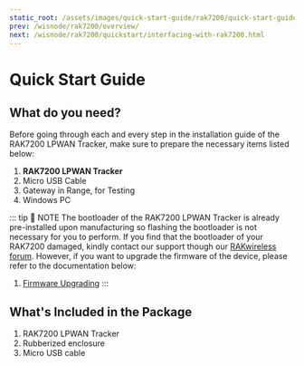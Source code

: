 ```yaml
---
static_root: /assets/images/quick-start-guide/rak7200/quick-start-guide
prev: /wisnode/rak7200/overview/
next: /wisnode/rak7200/quickstart/interfacing-with-rak7200.html
---
```


# Quick Start Guide

<rk-img
  :src="`${$frontmatter.static_root}/ldehq53t7ujcp5awqlgj.jpg`"
  width="80%"
  figure-number="1"
  caption="RAK7200 Front View"
/>

## What do you need?

Before going through each and every step in the installation guide of the RAK7200 LPWAN Tracker, make sure to prepare the necessary items listed below:

1. **RAK7200 LPWAN Tracker**
2. Micro USB Cable
3. Gateway in Range, for Testing
4. Windows PC

::: tip 📝 NOTE
The bootloader of the RAK7200 LPWAN Tracker is already pre-installed upon manufacturing so flashing the bootloader is not necessary for you to perform. If you find that the bootloader of your RAK7200 damaged, kindly contact our support though our [RAKwireless forum](https://forum.rakwireless.com/). However, if you want to upgrade the firmware of the device, please refer to the documentation below:

1. [Firmware Upgrading](upgrading-the-firmware.html)
:::

## What's Included in the Package

1. RAK7200 LPWAN Tracker
2. Rubberized enclosure
3. Micro USB cable
